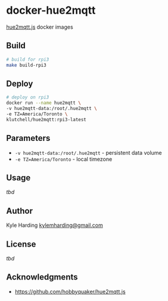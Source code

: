 # docker-hue2mqtt

[hue2mqtt.js](https://github.com/klutchell/hue2mqtt.js) docker images

## Build

```bash
# build for rpi3
make build-rpi3
```

## Deploy

```bash
# deploy on rpi3
docker run --name hue2mqtt \
-v hue2mqtt-data:/root/.hue2mqtt \
-e TZ=America/Toronto \
klutchell/hue2mqtt:rpi3-latest
```

## Parameters

* `-v hue2mqtt-data:/root/.hue2mqtt` - persistent data volume
* `-e TZ=America/Toronto` - local timezone

## Usage

_tbd_

## Author

Kyle Harding <kylemharding@gmail.com>

## License

_tbd_

## Acknowledgments

* https://github.com/hobbyquaker/hue2mqtt.js

